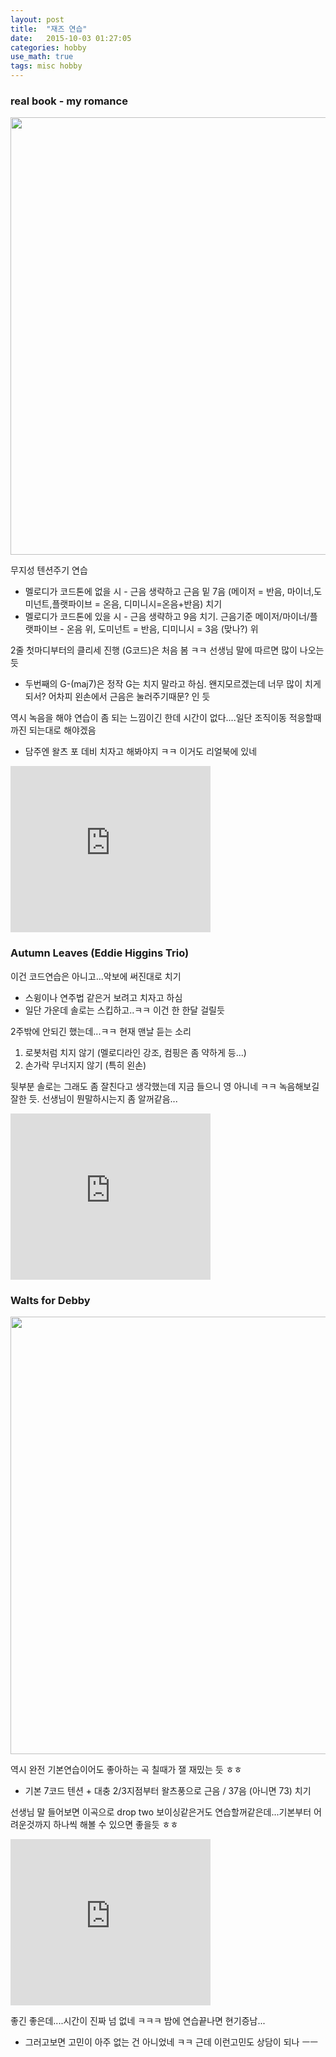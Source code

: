 ```yaml
---
layout: post
title:  "재즈 연습"
date:   2015-10-03 01:27:05 
categories: hobby
use_math: true
tags: misc hobby
---
```



### real book - my romance



<img src="{{site.url}}/images/jazz/my_romance.jpg" width="700" class="center"/> 


무지성 텐션주기 연습
- 멜로디가 코드톤에 없을 시 - 근음 생략하고 근음 밑 7음 (메이저 = 반음, 마이너,도미넌트,플랫파이브 = 온음, 디미니시=온음+반음) 치기
- 멜로디가 코드톤에 있을 시 - 근음 생략하고 9음 치기. 근음기준 메이저/마이너/플랫파이브 - 온음 위, 도미넌트 = 반음, 디미니시 = 3음 (맞나?) 위

2줄 첫마디부터의 클리세 진행 (G코드)은 처음 봄 ㅋㅋ 선생님 말에 따르면 많이 나오는 듯
- 두번째의 G-(maj7)은 정작 G는 치지 말라고 하심. 왠지모르겠는데 너무 많이 치게 되서? 어차피 왼손에서 근음은 눌러주기때문? 인 듯


역시 녹음을 해야 연습이 좀 되는 느낌이긴 한데 시간이 없다....일단 조직이동 적응할때까진 되는대로 해야겠음
- 담주엔 왈츠 포 데비 치자고 해봐야지 ㅋㅋ 이거도 리얼북에 있네

<iframe allowfullscreen="allowfullscreen" class="b-hbp-video b-uploaded" frameborder="0" height="266" id="BLOGGER-video-d3cce3b4a17becb1-1618" mozallowfullscreen="mozallowfullscreen" src="https://www.blogger.com/video.g?token=AD6v5dzfYEu10XDf-Q1rpsiBRFqPDa8Fk7LBKJoB-pGbEUDaDw3ncxOgorYTSkRqhqKUJlzNqlhXHJlNKzOpkXmxeFNWizRo8IbbTsbc3sg5vHuwwS3jPB40oh3BP9LBEbM_AJiX8k0" webkitallowfullscreen="webkitallowfullscreen" width="320"></iframe>


### Autumn Leaves (Eddie Higgins Trio)

이건 코드연습은 아니고...악보에 써진대로 치기
- 스윙이나 연주법 같은거 보려고 치자고 하심
- 일단 가운데 솔로는 스킵하고..ㅋㅋ 이건 한 한달 걸릴듯

2주밖에 안되긴 했는데...ㅋㅋ 현재 맨날 듣는 소리
1. 로봇처럼 치지 않기 (멜로디라인 강조, 컴핑은 좀 약하게 등...)
2. 손가락 무너지지 않기 (특히 왼손)


뒷부분 솔로는 그래도 좀 잘친다고 생각했는데 지금 들으니 영 아니네 ㅋㅋ 녹음해보길 잘한 듯. 선생님이 뭔말하시는지 좀 알꺼같음...

<iframe allowfullscreen="allowfullscreen" class="b-hbp-video b-uploaded" frameborder="0" height="266" id="BLOGGER-video-77d3b93e7e317f42-18713" mozallowfullscreen="mozallowfullscreen" src="https://www.blogger.com/video.g?token=AD6v5dyFRCyaWuONs2NWpQ9aurOPY-GCJX6kWQTXOathTfxpx0N9v3359CG2nxS1qPZJ8WslO7bAjN4cLUTevSee_N4u8W_KqNDnA5SB4KQn_eCg_w8Ommfh7Z2zDaoSXkO3s9ECKHkX" webkitallowfullscreen="webkitallowfullscreen" width="320"></iframe>



### Walts for Debby

<img src="{{site.url}}/images/jazz/waltz_debby.jpg" width="700" class="center"/> 


역시 완전 기본연습이어도 좋아하는 곡 칠때가 잴 재밌는 듯 ㅎㅎ
- 기본 7코드 텐션 + 대충 2/3지점부터 왈츠풍으로 근음 / 37음 (아니면 73) 치기

선생님 말 들어보면 이곡으로 drop two 보이싱같은거도 연습할꺼같은데...기본부터 어려운것까지 하나씩 해볼 수 있으면 좋을듯 ㅎㅎ

<iframe allowfullscreen="allowfullscreen" class="b-hbp-video b-uploaded" frameborder="0" height="266" id="BLOGGER-video-a928cb8e73172f3d-18925" mozallowfullscreen="mozallowfullscreen" src="https://www.blogger.com/video.g?token=AD6v5dyjMiR_5J2SWv6vmHj5EEnWJXsVlQctoyU0jRUbO0WJaITf9qMH6qXvwH_IVibdmD96RfDzuGjokWLqVGQ4kYAB45WGVovo9PzJilCeiYeZ87Vdt9nxvz6ehyEmdxdjSqBVureQ" webkitallowfullscreen="webkitallowfullscreen" width="320"></iframe>


좋긴 좋은데....시간이 진짜 넘 없네 ㅋㅋㅋ 밤에 연습끝나면 현기증남...
- 그러고보면 고민이 아주 없는 건 아니었네 ㅋㅋ 근데 이런고민도 상담이 되나 ㅡㅡ
